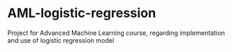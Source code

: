 # AML-logistic-regression
Project for Advanced Machine Learning course, regarding implementation and use of logistic regression model
